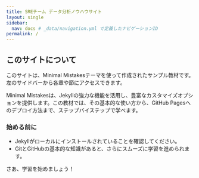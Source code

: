 ```yaml
---
title: SREチーム データ分析ノウハウサイト
layout: single
sidebar:
  nav: docs # _data/navigation.yml で定義したナビゲーションID
permalink: /
---
```


## このサイトについて

このサイトは、Minimal Mistakesテーマを使って作成されたサンプル教材です。左のサイドバーから各章や節にアクセスできます。

Minimal Mistakesは、Jekyllの強力な機能を活用し、豊富なカスタマイズオプションを提供します。この教材では、その基本的な使い方から、GitHub Pagesへのデプロイ方法まで、ステップバイステップで学べます。

### 始める前に

* Jekyllがローカルにインストールされていることを確認してください。
* GitとGitHubの基本的な知識があると、さらにスムーズに学習を進められます。

さあ、学習を始めましょう！